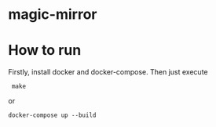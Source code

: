 # magic-mirror

# How to run

Firstly, install docker and docker-compose. 
Then just execute
```
 make
```

or
```
docker-compose up --build
```
